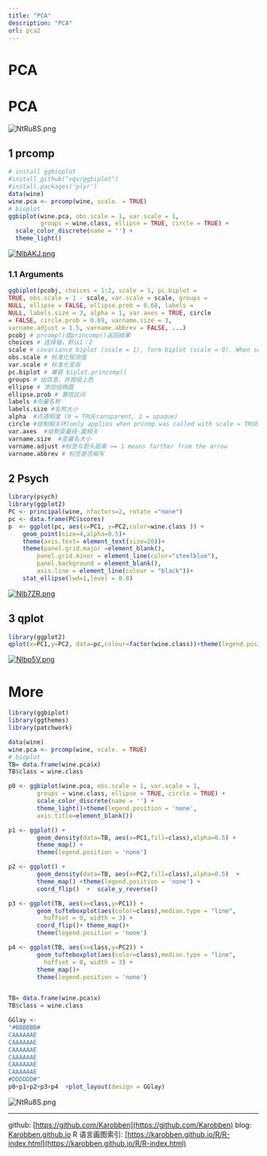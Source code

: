 ```yaml
---
title: "PCA"
description: "PCA"
url: pca2
---
```


# PCA

<a name="Y4znF"></a>
# PCA
![NtRu8S.png](https://s1.ax1x.com/2020/06/23/NtRu8S.png)

<a name="x3hBT"></a>
## 1 prcomp

```r
# install ggbioplot
#install_github("vqv/ggbiplot")
#install.packages('plyr')
data(wine)
wine.pca <- prcomp(wine, scale. = TRUE)
# bioplot
ggbiplot(wine.pca, obs.scale = 1, var.scale = 1,
         groups = wine.class, ellipse = TRUE, circle = TRUE) +
  scale_color_discrete(name = '') +
  theme_light()
```

[![NlbAKJ.png](https://s1.ax1x.com/2020/06/20/NlbAKJ.png)](https://imgchr.com/i/NlbAKJ)

<a name="duhUV"></a>
### 1.1 Arguments

```r
ggbiplot(pcobj, choices = 1:2, scale = 1, pc.biplot =
TRUE, obs.scale = 1 - scale, var.scale = scale, groups =
NULL, ellipse = FALSE, ellipse.prob = 0.68, labels =
NULL, labels.size = 3, alpha = 1, var.axes = TRUE, circle
= FALSE, circle.prob = 0.69, varname.size = 3,
varname.adjust = 1.5, varname.abbrev = FALSE, ...)
pcobj # prcomp()或princomp()返回结果
choices # 选择轴，默认1：2
scale # covariance biplot (scale = 1), form biplot (scale = 0). When scale = 1, the inner product between the variables approximates the covariance and the distance between the points approximates the Mahalanobis distance.
obs.scale # 标准化观测值
var.scale # 标准化变异
pc.biplot # 兼容 biplot.princomp()
groups # 组信息，并按组上色
ellipse # 添加组椭圆
ellipse.prob # 置信区间
labels #向量名称
labels.size #名称大小
alpha  #点透明度 (0 = TRUEransparent, 1 = opaque)
circle #绘制相关环(only applies when prcomp was called with scale = TRUE and when var.scale = 1)
var.axes  #绘制变量线-菌相关
varname.size  #变量名大小
varname.adjust #标签与箭头距离 >= 1 means farther from the arrow
varname.abbrev # 标签是否缩写
```


<a name="j8UB2"></a>
## 2 Psych

```r
library(psych)
library(ggplot2)
PC <- principal(wine, nfactors=2, rotate ="none")
pc <- data.frame(PC$scores)
p  <- ggplot(pc, aes(x=PC1, y=PC2,color=wine.class )) +
	geom_point(size=4,alpha=0.5)+
	theme(axis.text= element_text(size=20))+
	theme(panel.grid.major =element_blank(),
        panel.grid.minor = element_line(color="steelblue"),
        panel.background = element_blank(),
        axis.line = element_line(colour = "black"))+
	stat_ellipse(lwd=1,level = 0.8)
```


[![Nlb7ZR.png](https://s1.ax1x.com/2020/06/20/Nlb7ZR.png)](https://imgchr.com/i/Nlb7ZR)

<a name="wsYAL"></a>
## 3 qplot

```r
library(ggplot2)
qplot(x=PC1,y=PC2, data=pc,colour=factor(wine.class))+theme(legend.position="none")+stat_ellipse(lwd=1,level = 0.8)
```

[![Nlbp5V.png](https://s1.ax1x.com/2020/06/20/Nlbp5V.png)](https://imgchr.com/i/Nlbp5V)


# More

```r
library(ggbiplot)
library(ggthemes)
library(patchwork)

data(wine)
wine.pca <- prcomp(wine, scale. = TRUE)
# bioplot
TB= data.frame(wine.pca$x)
TB$class = wine.class

p0 <- ggbiplot(wine.pca, obs.scale = 1, var.scale = 1,
        groups = wine.class, ellipse = TRUE, circle = TRUE) +
        scale_color_discrete(name = '') +
        theme_light()+theme(legend.position = 'none',
        axis.title=element_blank())

p1 <- ggplot() +
        geom_density(data=TB, aes(x=PC1,fill=class),alpha=0.5) +
        theme_map() +
        theme(legend.position = 'none')

p2 <- ggplot() +
        geom_density(data=TB, aes(x=PC2,fill=class),alpha=0.5)  +
        theme_map() +theme(legend.position = 'none') +
        coord_flip()  +  scale_y_reverse()

p3 <- ggplot(TB, aes(x=class,y=PC1)) +
        geom_tufteboxplot(aes(color=class),median.type = "line",
          hoffset = 0, width = 3) +
        coord_flip()+ theme_map()+
        theme(legend.position = 'none')

p4 <- ggplot(TB, aes(x=class,y=PC2)) +
        geom_tufteboxplot(aes(color=class),median.type = "line",
          hoffset = 0, width = 3) +
        theme_map()+
        theme(legend.position = 'none')


TB= data.frame(wine.pca$x)
TB$class = wine.class

GGlay <-
"#BBBBBB#
CAAAAAAE
CAAAAAAE
CAAAAAAE
CAAAAAAE
CAAAAAAE
CAAAAAAE
#DDDDDD#"
p0+p1+p2+p3+p4  +plot_layout(design = GGlay)
```
![NtRu8S.png](https://s1.ax1x.com/2020/06/23/NtRu8S.png)

---
github: [https://github.com/Karobben](https://github.com/Karobben)
blog: [Karobben.github.io](http://Karobben.github.io)
R 语言画图索引: [https://karobben.github.io/R/R-index.html](https://karobben.github.io/R/R-index.html)
